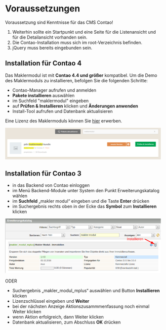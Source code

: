 # Voraussetzungen

Voraussetzung sind Kenntnisse für das CMS Contao!

1. Weiterhin sollte ein Startpunkt und eine Seite für die Listenansicht und für die Detailansicht vorhanden sein.
2. Die Contao-Installation muss sich im root-Verzeichnis befinden.
3. jQuery muss bereits eingebunden sein.

## Installation für Contao 4

Das Maklermodul ist mit **Contao 4.4 und größer** kompatibel. Um die Demo des Maklermoduls zu installieren, befolgen Sie die folgenden Schritte:

* Contao-Manager aufrufen und anmelden
* **Pakete installieren** auswählen
* im Suchfeld "maklermodul" eingeben
* auf **Prüfen & Installieren** klicken und **Änderungen anwenden**
* Install-Tool aufrufen und Datenbank aktualisieren

Eine Lizenz des Maklermoduls können Sie [hier](https://www.maklermodul.de/bestellformular.html) erwerben.

![](/assets/installation-maklermodul-contao-4.png)

## Installation für Contao 3

* in das Backend von Contao einloggen
* im Menü Backend-Module unter System den Punkt Erweiterungskatalog wählen
* im **Suchfeld** „makler modul“ eingeben und die Taste **Enter** drücken
* im Suchergebnis rechts oben in der Ecke das **Symbol** zum **Installieren** klicken

![](Installieren.png)

ODER

* Suchergebnis „makler\_modul\_mplus“ auswählen und Button **Installieren** klicken
* Lizenzschlüssel eingeben und **Weiter**
* bei der nächsten Anzeige Aktionszusammmenfassung noch einmal Weiter klicken
* wenn Aktion erfolgreich, dann Weiter klicken
* Datenbank aktualisieren, zum Abschluss **OK** drücken



